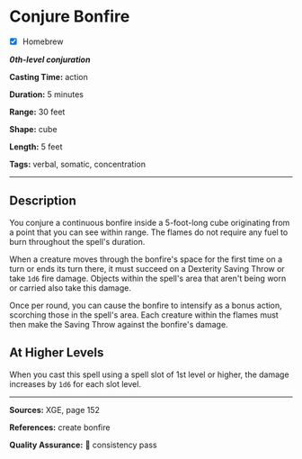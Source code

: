 # Conjure Bonfire

- [x] Homebrew

***0th-level conjuration***

**Casting Time:** action

**Duration:** 5 minutes

**Range:** 30 feet

**Shape:** cube

**Length:** 5 feet

**Tags:** verbal, somatic, concentration

---

## Description
You conjure a continuous bonfire inside a 5-foot-long cube originating from a point that you can see within range.
The flames do not require any fuel to burn throughout the spell's duration.

When a creature moves through the bonfire's space for the first time on a turn or ends its turn there, it must succeed on a Dexterity Saving Throw or take `1d6` fire damage.
Objects within the spell's area that aren't being worn or carried also take this damage.

Once per round, you can cause the bonfire to intensify as a bonus action, scorching those in the spell's area.
Each creature within the flames must then make the Saving Throw against the bonfire's damage.

## At Higher Levels
When you cast this spell using a spell slot of 1st level or higher, the damage increases by `1d6` for each slot level.

---

**Sources:** XGE, page 152

**References:** create bonfire

**Quality Assurance:** :star2: consistency pass
